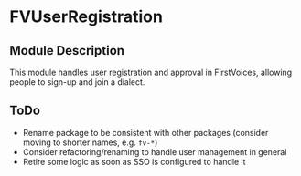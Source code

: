 # FVUserRegistration

## Module Description
This module handles user registration and approval in FirstVoices, allowing people to sign-up and join a dialect.

## ToDo
* Rename package to be consistent with other packages (consider moving to shorter names, e.g. `fv-*`)
* Consider refactoring/renaming to handle user management in general
* Retire some logic as soon as SSO is configured to handle it